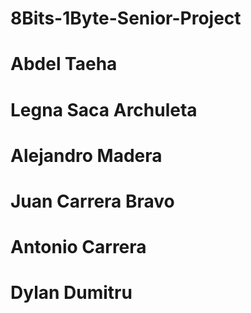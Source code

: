 ﻿# 8Bits-1Byte-Senior-Project

# Abdel Taeha

# Legna Saca Archuleta

# Alejandro Madera

# Juan Carrera Bravo

# Antonio Carrera

# Dylan Dumitru
